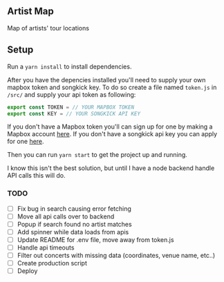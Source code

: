 ## Artist Map

Map of artists' tour locations

## Setup

Run a `yarn install` to install dependencies.

After you have the depencies installed you'll need to supply your own mapbox token and songkick key. To do so create a file named `token.js` in `/src/` and supply your api token as following:

```js
export const TOKEN = // YOUR MAPBOX TOKEN
export const KEY = // YOUR SONGKICK API KEY
```

If you don't have a Mapbox token you'll can sign up for one by making a Mapbox account [here](https://mapbox.com/signup). If you don't have a songkick api key you can apply for one [here](https://www.songkick.com/api_key_requests/new).

Then you can run `yarn start` to get the project up and running.

I know this isn't the best solution, but until I have a node backend handle API calls this will do.

### TODO

- [ ] Fix bug in search causing error fetching
- [ ] Move all api calls over to backend
- [ ] Popup if search found no artist matches
- [ ] Add spinner while data loads from apis
- [ ] Update README for .env file, move away from token.js
- [ ] Handle api timeouts
- [ ] Filter out concerts with missing data (coordinates, venue name, etc..)
- [ ] Create production script
- [ ] Deploy

